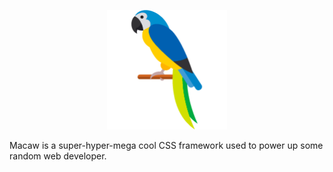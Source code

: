 <p align="center">
  <a href="#"><img width="192" src="macaw-logo-192.png"></a>
</p>

Macaw is a super-hyper-mega cool CSS framework used to power up some random web developer.
